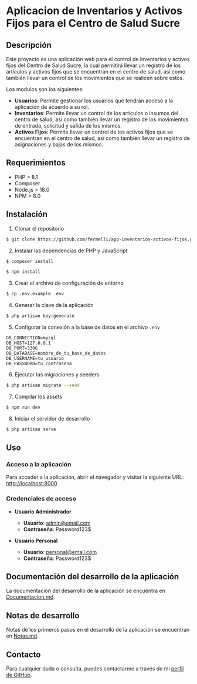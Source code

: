 # Aplicacion de Inventarios y Activos Fijos para el Centro de Salud Sucre

## Descripción

Este proyecto es una aplicación web para el control de inventarios y activos fijos del Centro de Salud Sucre, la cual permitirá llevar un registro de los artículos y activos fijos que se encuentran en el centro de salud, así como también llevar un control de los movimientos que se realicen sobre estos.

Los modulos son los siguientes:

-   **Usuarios**: Permite gestionar los usuarios que tendrán acceso a la aplicación de acuerdo a su rol.
-   **Inventarios**: Permite llevar un control de los artículos o insumos del centro de salud, así como también llevar un registro de los movimientos de entrada, solicitud y salida de los mismos.
-   **Activos Fijos**: Permite llevar un control de los activos fijos que se encuentran en el centro de salud, así como también llevar un registro de asignaciones y bajas de los mismos.

## Requerimientos

-   PHP > 8.1
-   Composer
-   Node.js > 18.0
-   NPM > 8.0

## Instalación

1. Clonar el repositorio

```bash
$ git clone https://github.com/fermelli/app-inventarios-activos-fijos.git
```

2. Instalar las dependencias de PHP y JavaScript

```bash
$ composer install
```

```bash
$ npm install
```

3. Crear el archivo de configuración de entorno

```bash
$ cp .env.example .env
```

4. Generar la clave de la aplicación

```bash
$ php artisan key:generate
```

5. Configurar la conexión a la base de datos en el archivo `.env`

```env
DB_CONNECTION=mysql
DB_HOST=127.0.0.1
DB_PORT=3306
DB_DATABASE=nombre_de_tu_base_de_datos
DB_USERNAME=tu_usuario
DB_PASSWORD=tu_contrasena
```

6. Ejecutar las migraciones y seeders

```bash
$ php artisan migrate --seed
```

7. Compilar los assets

```bash
$ npm run dev
```

8. Iniciar el servidor de desarrollo

```bash
$ php artisan serve
```

## Uso

### Acceso a la aplicación

Para acceder a la aplicación, abrir el navegador y visitar la siguiente URL: [http://localhost:8000](http://localhost:8000)

### Credenciales de acceso

-   **Usuario Administrador**

    -   **Usuario**: admin@email.com
    -   **Contraseña**: Password123$

-   **Usuario Personal**
    -   **Usuario**: personal@email.com
    -   **Contraseña**: Password123$

## Documentación del desarrollo de la aplicación

La documentación del desarrollo de la aplicación se encuentra en [Documentacion.md](Documentacion.md).

## Notas de desarrollo

Notas de los primeros pasos en el desarrollo de la aplicación se encuentran en [Notas.md](Notas.md).

## Contacto

Para cualquier duda o consulta, puedes contactarme a través de mi [perfil de GitHub](https://github.com/fermelli).
